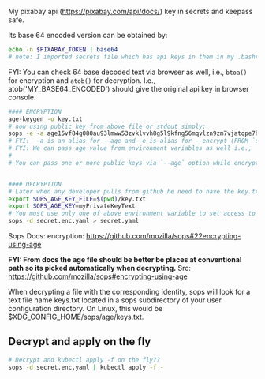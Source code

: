My pixabay api (https://pixabay.com/api/docs/) key in secrets and keepass safe.

Its base 64 encoded version can be obtained by:

```bash
echo -n $PIXABAY_TOKEN | base64 
# note: I imported secrets file which has api keys in them in my .bashrc file.
```

FYI: You can check 64 base decoded text via browser as well, i.e., `btoa()` for encryption and `atob()` for decryption. I.e., atob('MY_BASE64_ENCODED') should give the original api key in browser console.

```bash
#### ENCRYPTION
age-keygen -o key.txt
# now using public key from above file or stdout simply:
sops -e -a age15vf84g080au93lmww53zvklvvh8g5l9kfng56mqvlzn9zm7vjatqpe7hwe secret.yaml > secret.enc.yaml
# FYI:  -a is an alias for --age and -e is alias for --encrypt (FROM `sops -h`)
# FYI: We can pass age value from environment variables as well i.e., `export SOPS_AGE_RECIPIENTS=pubKey1[,pubKey2][,pubKey3]...`. Refer my `multiple-public-keys-encryption-for-teams` in `others` folder for more info.
#
# You can pass one or more public keys via `--age` option while encrypting, which are separated by commans.


#### DECRYPTION
# Later when any developer pulls from github he need to have the key.txt file to be able to regenerate secret.yaml file again, by:
export SOPS_AGE_KEY_FILE=$(pwd)/key.txt
export SOPS_AGE_KEY=myPrivateKeyText 
# You must use only one of above environment variable to set access to private key for sops.
sops -d secret.enc.yaml > secret.yaml
```

Sops Docs: encryption: https://github.com/mozilla/sops#22encrypting-using-age

**FYI: From docs the age file should be better be places at conventional path so its picked automatically when decrypting.**
Src: https://github.com/mozilla/sops#encrypting-using-age

When decrypting a file with the corresponding identity, sops will look for a text file name keys.txt located in a sops subdirectory of your user configuration directory. On Linux, this would be $XDG_CONFIG_HOME/sops/age/keys.txt.

## Decrypt and apply on the fly

```bash
# Decrypt and kubectl apply -f on the fly??
sops -d secret.enc.yaml | kubectl apply -f -
```
